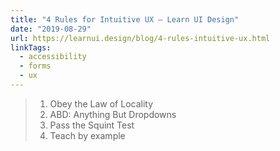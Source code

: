 ```yaml
---
title: "4 Rules for Intuitive UX – Learn UI Design"
date: "2019-08-29"
url: https://learnui.design/blog/4-rules-intuitive-ux.html
linkTags:
  - accessibility
  - forms
  - ux
---
```


> 1. Obey the Law of Locality
> 2. ABD: Anything But Dropdowns
> 3. Pass the Squint Test
> 4. Teach by example
